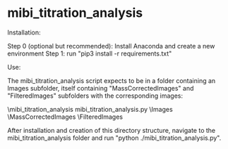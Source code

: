 # mibi_titration_analysis

Installation:

Step 0 (optional but recommended): Install Anaconda and create a new environment
Step 1: run "pip3 install -r requirements.txt"

Use:

The mibi_titration_analysis script expects to be in a folder containing an Images subfolder, itself containing "MassCorrectedImages" and "FilteredImages" subfolders with the corresponding images:

\mibi_titration_analysis 
    mibi_titration_analysis.py
    \Images
        \MassCorrectedImages
        \FilteredImages

After installation and creation of this directory structure, navigate to the mibi_titration_analysis folder and run "python ./mibi_titration_analysis.py".

